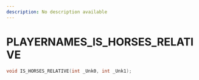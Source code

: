 ```yaml
---
description: No description available 
---
```


# PLAYERNAMES\_IS_HORSES_RELATIVE

```cpp
void IS_HORSES_RELATIVE(int _Unk0, int _Unk1);
```